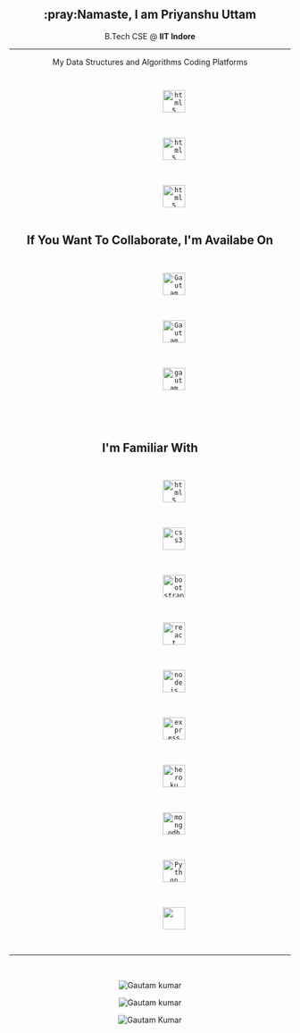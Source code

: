 
<h2 align="center">:pray:Namaste, I am Priyanshu Uttam</h2>
<p align="center">B.Tech CSE @ <strong>IIT Indore</strong></p>
<hr>
<p align="center">My Data Structures and Algorithms Coding Platforms</p>
<p align="center">
	<code>
		<a style="text-decoration: none" href="https://leetcode.com/cse190001048/" target="_blank">
			<img
				src="https://upload.wikimedia.org/wikipedia/commons/1/19/LeetCode_logo_black.png"
				alt="html5"
				width="40"
				height="40"
			/>
		</a>
	</code>
	<code>
		<a style="text-decoration: none" href="https://auth.geeksforgeeks.org/user/rahuluttam938/practice/" target="_blank">
			<img
				src="https://media.geeksforgeeks.org/wp-content/cdn-uploads/gfg_200X200.png"
				alt="html5"
				width="40"
				height="40"
			/>
		</a>
	</code>
	<code>
	<a style="text-decoration: none" href="https://www.interviewbit.com/profile/priyanshu-uttam" target="_blank">
			<img
				src="https://i0.wp.com/blog.interviewbit.com/wp-content/uploads/2017/11/logo-transparent.png?fit=1024%2C1024&ssl=1"
				alt="html5"
				width="40"
				height="40"
			/>
	</code>
</p>

<h2 align="center">If You Want To Collaborate, I'm Availabe On</h2>
<p align="center">
	<code>
		<a style="text-decoration: none" href="https://www.linkedin.com/in/priyanshu-uttam-24a44b193/" target="blank">
			<img
				src="https://www.loginhit.com.ng/wp-content/uploads/2019/09/LinkedIn-1.jpg"
				alt="Gautam kumar linkedin"
				height="40"
				width="40"
			/>
		</a>
	</code>
	<code>
		<a style="text-decoration: none" href="https://priyanshuuttam.netlify.app/" target="blank">
			<img
				src="https://www.loginhit.com.ng/wp-content/uploads/2019/09/LinkedIn-1.jpg"
				alt="Gautam kumar linkedin"
				height="40"
				width="40"
			/>
		</a>
	</code>
	<code>
		<a style="text-decoration: none" href="mailto:puoffcamp1907@gmail.com" target="blank">
			<img
				src="https://upload.wikimedia.org/wikipedia/commons/thumb/7/7e/Gmail_icon_%282020%29.svg/1280px-Gmail_icon_%282020%29.svg.png"
				alt="gautam kumar gmail"
				height="40"
				width="40"
			/>
		</a>
	</code>
</p>
<br />

<h2 align="center">I'm Familiar With</h2>
<p align="center">
	<code>
		<a style="text-decoration: none" href="https://www.w3.org/html/" target="_blank">
			<img
				src="https://www.vectorlogo.zone/logos/w3_html5/w3_html5-icon.svg"
				alt="html5"
				width="40"
				height="40"
			/>
		</a>
	</code>
	<code>
		<a style="text-decoration: none" href="https://www.w3schools.com/css/" target="_blank">
			<img
				src="https://www.vectorlogo.zone/logos/netlifyapp_watercss/netlifyapp_watercss-ar21.svg"
				alt="css3"
				width="40"
				height="40"
			/>
		</a>
	</code>
	<code>
		<a style="text-decoration: none" href="https://getbootstrap.com" target="_blank">
			<img
				src="https://www.vectorlogo.zone/logos/getbootstrap/getbootstrap-icon.svg"
				alt="bootstrap"
				width="40"
				height="40"
			/>
		</a>
	</code>
	<code>
		<a style="text-decoration: none" href="https://reactjs.org/" target="_blank">
			<img src="https://www.vectorlogo.zone/logos/reactjs/reactjs-icon.svg" alt="react" width="40" height="40" />
		</a>
	</code>
	<code>
		<a style="text-decoration: none" href="https://nodejs.org" target="_blank">
			<img src="https://www.vectorlogo.zone/logos/nodejs/nodejs-icon.svg" alt="nodejs" width="40" height="40" />
		</a>
	</code>
	<code>
		<a style="text-decoration: none" href="https://expressjs.com" target="_blank">
			<img
				src="https://www.vectorlogo.zone/logos/expressjs/expressjs-icon.svg"
				alt="express"
				width="40"
				height="40"
			/>
		</a>
	</code>
	<code>
		<a style="text-decoration: none" href="https://heroku.com" target="_blank">
			<img src="https://www.vectorlogo.zone/logos/heroku/heroku-icon.svg" alt="heroku" width="40" height="40" />
		</a>
	</code>
	<code>
		<a style="text-decoration: none" href="https://www.mongodb.com/" target="_blank">
			<img
				src="https://www.vectorlogo.zone/logos/mongodb/mongodb-icon.svg"
				alt="mongodb"
				width="40"
				height="40"
			/>
		</a>
	</code>
	<code>
		<a style="text-decoration: none" href="https://www.python.org/" target="_blank">
			<img src="https://www.vectorlogo.zone/logos/python/python-icon.svg" alt="Python" width="40" height="40" />
		</a>
	</code>
  <code>
		<a style="text-decoration: none" href="https://in.mathworks.com/" target="_blank">
			<img src="https://png.pngitem.com/pimgs/s/511-5117629_logo-matlab-hd-png-download.png" width="40" height="40" />
		</a>
	</code>
</p>

<hr />
<br />
<p align="center">
	<img
		src="https://github-readme-stats.vercel.app/api?username=oms12&show_icons=true&locale=en&theme=radical&count_private=true"
		alt="Gautam kumar"
	/>
</p>
<p align="center">
	<img
		src="https://github-readme-streak-stats.herokuapp.com/?user=oms12&theme=tokyonight"
		alt="Gautam kumar"
	/>
</p>
<p align="center">
	<img
		src="https://github-readme-stats.vercel.app/api/top-langs?username=oms12&show_icons=true&locale=en&layout=compact&theme=radical"
		alt="Gautam Kumar"
	/>
</p>
